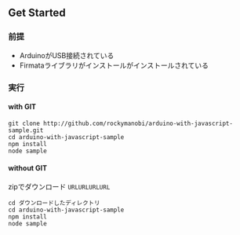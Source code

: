 
## Get Started

### 前提

* ArduinoがUSB接続されている
* Firmataライブラリがインストールがインストールされている

### 実行

#### with GIT

```
git clone http://github.com/rockymanobi/arduino-with-javascript-sample.git
cd arduino-with-javascript-sample
npm install
node sample
```

#### without GIT

zipでダウンロード `URLURLURLURL`

```
cd ダウンロードしたディレクトリ
cd arduino-with-javascript-sample
npm install
node sample
```
